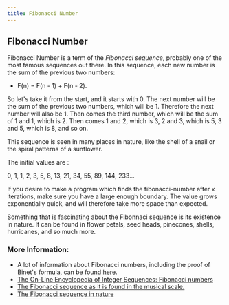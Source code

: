 ```yaml
---
title: Fibonacci Number
---
```

## Fibonacci Number

Fibonacci Number is a term of the <i>Fibonacci sequence</i>, probably one of the most famous
sequences out there. In this sequence, each new number is the sum of the previous two numbers:
- F(n) = F(n - 1) + F(n - 2).

So let's take it from the start, and it starts with 0. The next number will be the sum of the
previous two numbers, which will be 1. Therefore the next number will also be 1.
Then comes the third number, which will be the sum of 1 and 1, which is 2.
Then comes 1 and 2, which is 3, 2 and 3, which is 5, 3 and 5, which is 8, and so on.

This sequence is seen in many places in nature, like the shell of a snail or the
spiral patterns of a sunflower.

The initial values are :

0, 1, 1, 2, 3, 5, 8, 13, 21, 34, 55, 89, 144, 233...

If you desire to make a program which finds the fibonacci-number after x iterations, make sure you
have a large enough boundary. The value grows exponentially quick, and will therefore take more
space than expected.

Something that is fascinating about the Fibonnaci sequence is its existence in nature. It can be found in flower petals, seed heads, pinecones, shells, hurricanes, and so much more.

### More Information:
* A lot of information about Fibonacci numbers, including the proof of Binet's formula, can be found [here](https://en.wikipedia.org/wiki/Fibonacci_number).
* [The On-Line Encyclopedia of Integer Sequences: Fibonacci numbers](http://oeis.org/A000045)
* [The Fibonacci sequence as it is found in the musical scale.](https://www.youtube.com/watch?v=2pbEarwdusc)
* [The Fibonacci sequence in nature](https://io9.gizmodo.com/5985588/15-uncanny-examples-of-the-golden-ratio-in-nature)
